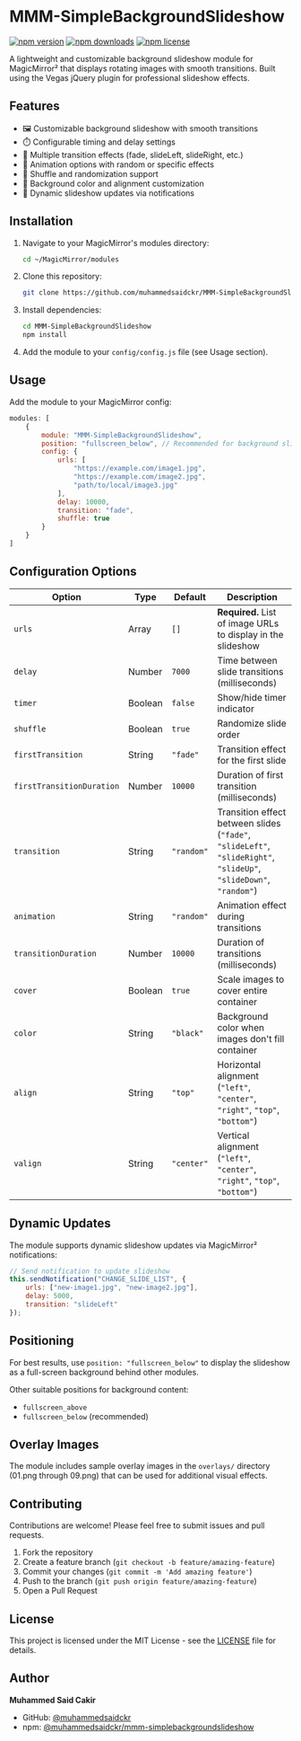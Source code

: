 # MMM-SimpleBackgroundSlideshow

[![npm version](https://badge.fury.io/js/%40muhammedsaidckr%2Fmmm-simplebackgroundslideshow.svg)](https://www.npmjs.com/package/@muhammedsaidckr/mmm-simplebackgroundslideshow)
[![npm downloads](https://img.shields.io/npm/dt/%40muhammedsaidckr%2Fmmm-simplebackgroundslideshow.svg)](https://www.npmjs.com/package/@muhammedsaidckr/mmm-simplebackgroundslideshow)
[![npm license](https://img.shields.io/npm/l/%40muhammedsaidckr%2Fmmm-simplebackgroundslideshow.svg)](https://www.npmjs.com/package/@muhammedsaidckr/mmm-simplebackgroundslideshow)

A lightweight and customizable background slideshow module for MagicMirror² that displays rotating images with smooth transitions. Built using the Vegas jQuery plugin for professional slideshow effects.

## Features

- 🖼️ Customizable background slideshow with smooth transitions
- ⏱️ Configurable timing and delay settings
- 🎨 Multiple transition effects (fade, slideLeft, slideRight, etc.)
- 🎯 Animation options with random or specific effects
- 🎲 Shuffle and randomization support
- 🎨 Background color and alignment customization
- 🔄 Dynamic slideshow updates via notifications

## Installation

1. Navigate to your MagicMirror's modules directory:
   ```bash
   cd ~/MagicMirror/modules
   ```

2. Clone this repository:
   ```bash
   git clone https://github.com/muhammedsaidckr/MMM-SimpleBackgroundSlideshow.git
   ```

3. Install dependencies:
   ```bash
   cd MMM-SimpleBackgroundSlideshow
   npm install
   ```

4. Add the module to your `config/config.js` file (see Usage section).

## Usage

Add the module to your MagicMirror config:

```javascript
modules: [
    {
        module: "MMM-SimpleBackgroundSlideshow",
        position: "fullscreen_below", // Recommended for background slideshows
        config: {
            urls: [
                "https://example.com/image1.jpg",
                "https://example.com/image2.jpg",
                "path/to/local/image3.jpg"
            ],
            delay: 10000,
            transition: "fade",
            shuffle: true
        }
    }
]
```

## Configuration Options

| Option | Type | Default | Description |
|--------|------|---------|-------------|
| `urls` | Array | `[]` | **Required.** List of image URLs to display in the slideshow |
| `delay` | Number | `7000` | Time between slide transitions (milliseconds) |
| `timer` | Boolean | `false` | Show/hide timer indicator |
| `shuffle` | Boolean | `true` | Randomize slide order |
| `firstTransition` | String | `"fade"` | Transition effect for the first slide |
| `firstTransitionDuration` | Number | `10000` | Duration of first transition (milliseconds) |
| `transition` | String | `"random"` | Transition effect between slides (`"fade"`, `"slideLeft"`, `"slideRight"`, `"slideUp"`, `"slideDown"`, `"random"`) |
| `animation` | String | `"random"` | Animation effect during transitions |
| `transitionDuration` | Number | `10000` | Duration of transitions (milliseconds) |
| `cover` | Boolean | `true` | Scale images to cover entire container |
| `color` | String | `"black"` | Background color when images don't fill container |
| `align` | String | `"top"` | Horizontal alignment (`"left"`, `"center"`, `"right"`, `"top"`, `"bottom"`) |
| `valign` | String | `"center"` | Vertical alignment (`"left"`, `"center"`, `"right"`, `"top"`, `"bottom"`) |

## Dynamic Updates

The module supports dynamic slideshow updates via MagicMirror² notifications:

```javascript
// Send notification to update slideshow
this.sendNotification("CHANGE_SLIDE_LIST", {
    urls: ["new-image1.jpg", "new-image2.jpg"],
    delay: 5000,
    transition: "slideLeft"
});
```

## Positioning

For best results, use `position: "fullscreen_below"` to display the slideshow as a full-screen background behind other modules.

Other suitable positions for background content:
- `fullscreen_above`
- `fullscreen_below` (recommended)

## Overlay Images

The module includes sample overlay images in the `overlays/` directory (01.png through 09.png) that can be used for additional visual effects.

## Contributing

Contributions are welcome! Please feel free to submit issues and pull requests.

1. Fork the repository
2. Create a feature branch (`git checkout -b feature/amazing-feature`)
3. Commit your changes (`git commit -m 'Add amazing feature'`)
4. Push to the branch (`git push origin feature/amazing-feature`)
5. Open a Pull Request

## License

This project is licensed under the MIT License - see the [LICENSE](LICENSE) file for details.

## Author

**Muhammed Said Cakir**
- GitHub: [@muhammedsaidckr](https://github.com/muhammedsaidckr)
- npm: [@muhammedsaidckr/mmm-simplebackgroundslideshow](https://www.npmjs.com/package/@muhammedsaidckr/mmm-simplebackgroundslideshow)



